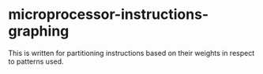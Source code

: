 # microprocessor-instructions-graphing
This is written for partitioning instructions based on their weights in respect to patterns used.
